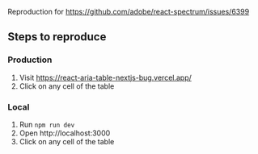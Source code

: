 Reproduction for https://github.com/adobe/react-spectrum/issues/6399

## Steps to reproduce

### Production

1. Visit https://react-aria-table-nextjs-bug.vercel.app/
2. Click on any cell of the table

### Local

1. Run `npm run dev`
2. Open http://localhost:3000
3. Click on any cell of the table
